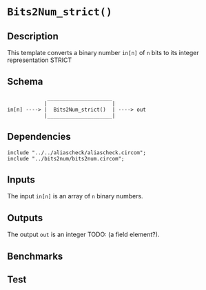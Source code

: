 # `Bits2Num_strict()`

## Description

This template converts a binary number `in[n]` of `n` bits to its
integer representation STRICT

## Schema

```
             _____________________     
            |                     |
in[n] ----> |  Bits2Num_strict()  | ----> out
            |_____________________|     
```


## Dependencies

```
include "../../aliascheck/aliascheck.circom";
include "../bits2num/bits2num.circom";
```

## Inputs

The input `in[n]` is an array of `n` binary numbers.

## Outputs

The output `out` is an integer TODO: (a field element?).

## Benchmarks 

## Test